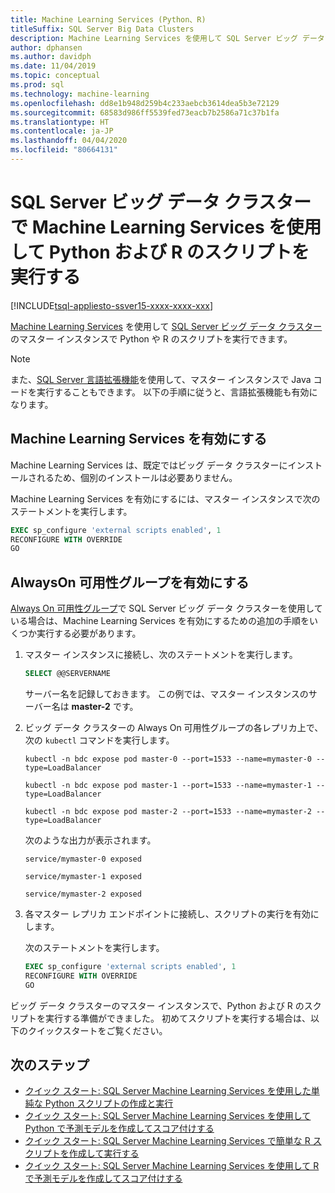 ```yaml
---
title: Machine Learning Services (Python、R)
titleSuffix: SQL Server Big Data Clusters
description: Machine Learning Services を使用して SQL Server ビッグ データ クラスターのマスター インスタンスで Python や R のスクリプトを実行する方法について説明します。
author: dphansen
ms.author: davidph
ms.date: 11/04/2019
ms.topic: conceptual
ms.prod: sql
ms.technology: machine-learning
ms.openlocfilehash: dd8e1b948d259b4c233aebcb3614dea5b3e72129
ms.sourcegitcommit: 68583d986ff5539fed73eacb7b2586a71c37b1fa
ms.translationtype: HT
ms.contentlocale: ja-JP
ms.lasthandoff: 04/04/2020
ms.locfileid: "80664131"
---
```

# <a name="run-python-and-r-scripts-with-machine-learning-services-on-sql-server-big-data-clusters"></a>SQL Server ビッグ データ クラスターで Machine Learning Services を使用して Python および R のスクリプトを実行する

[!INCLUDE[tsql-appliesto-ssver15-xxxx-xxxx-xxx](../includes/tsql-appliesto-ssver15-xxxx-xxxx-xxx.md)]

[Machine Learning Services](../machine-learning/index.yml) を使用して [SQL Server ビッグ データ クラスター](big-data-cluster-overview.md)のマスター インスタンスで Python や R のスクリプトを実行できます。

> [!NOTE]
> また、[SQL Server 言語拡張機能](../language-extensions/language-extensions-overview.md)を使用して、マスター インスタンスで Java コードを実行することもできます。 以下の手順に従うと、言語拡張機能も有効になります。

## <a name="enable-machine-learning-services"></a>Machine Learning Services を有効にする

Machine Learning Services は、既定ではビッグ データ クラスターにインストールされるため、個別のインストールは必要ありません。

Machine Learning Services を有効にするには、マスター インスタンスで次のステートメントを実行します。

```sql
EXEC sp_configure 'external scripts enabled', 1
RECONFIGURE WITH OVERRIDE
GO
```

## <a name="enable-always-on-availability-groups"></a>AlwaysOn 可用性グループを有効にする

[Always On 可用性グループ](../database-engine/availability-groups/windows/overview-of-always-on-availability-groups-sql-server.md)で SQL Server ビッグ データ クラスターを使用している場合は、Machine Learning Services を有効にするための追加の手順をいくつか実行する必要があります。

1. マスター インスタンスに接続し、次のステートメントを実行します。

    ```sql
    SELECT @@SERVERNAME
    ```

    サーバー名を記録しておきます。 この例では、マスター インスタンスのサーバー名は **master-2** です。

1. ビッグ データ クラスターの Always On 可用性グループの各レプリカ上で、次の `kubectl` コマンドを実行します。

    ```
    kubectl -n bdc expose pod master-0 --port=1533 --name=mymaster-0 --type=LoadBalancer

    kubectl -n bdc expose pod master-1 --port=1533 --name=mymaster-1 --type=LoadBalancer

    kubectl -n bdc expose pod master-2 --port=1533 --name=mymaster-2 --type=LoadBalancer
    ```

    次のような出力が表示されます。
    
    ```
    service/mymaster-0 exposed

    service/mymaster-1 exposed

    service/mymaster-2 exposed
    ```

1. 各マスター レプリカ エンドポイントに接続し、スクリプトの実行を有効にします。

    次のステートメントを実行します。

    ```sql
    EXEC sp_configure 'external scripts enabled', 1
    RECONFIGURE WITH OVERRIDE
    GO
    ```

ビッグ データ クラスターのマスター インスタンスで、Python および R のスクリプトを実行する準備ができました。 初めてスクリプトを実行する場合は、以下のクイックスタートをご覧ください。

## <a name="next-steps"></a>次のステップ

+ [クイック スタート: SQL Server Machine Learning Services を使用した単純な Python スクリプトの作成と実行](../machine-learning/tutorials/quickstart-python-create-script.md)
+ [クイック スタート: SQL Server Machine Learning Services を使用して Python で予測モデルを作成してスコア付けする](../machine-learning/tutorials/quickstart-python-train-score-model.md)
+ [クイック スタート: SQL Server Machine Learning Services で簡単な R スクリプトを作成して実行する](../machine-learning/tutorials/quickstart-r-create-script.md)
+ [クイック スタート: SQL Server Machine Learning Services を使用して R で予測モデルを作成してスコア付けする](../machine-learning/tutorials/quickstart-r-train-score-model.md)
